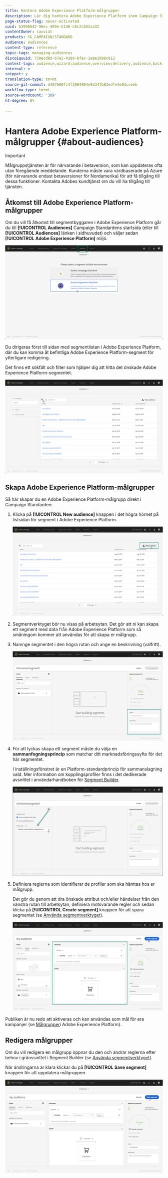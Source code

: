 ```yaml
---
title: Hantera Adobe Experience Platform-målgrupper
description: Lär dig hantera Adobe Experience Platform inom Campaign Standard.
page-status-flag: never-activated
uuid: b3996642-96ec-489e-b146-c8c2cb52aa32
contentOwner: sauviat
products: SG_CAMPAIGN/STANDARD
audience: audiences
content-type: reference
topic-tags: managing-audiences
discoiquuid: 750ecd8d-67a5-4180-bfec-2a8e3098c812
context-tags: audience,wizard;audience,overview;delivery,audience,back
internal: n
snippet: y
translation-type: tm+mt
source-git-commit: d487600fc4f3004804e93347b83edfe4e01cceeb
workflow-type: tm+mt
source-wordcount: '389'
ht-degree: 0%

---
```



# Hantera Adobe Experience Platform-målgrupper {#about-audiences}

>[!IMPORTANT]
>
>Målgruppstjänsten är för närvarande i betaversion, som kan uppdateras ofta utan föregående meddelande. Kunderna måste vara värdbaserade på Azure (för närvarande endast betaversioner för Nordamerika) för att få tillgång till dessa funktioner. Kontakta Adobes kundtjänst om du vill ha tillgång till tjänsten.

## Åtkomst till Adobe Experience Platform-målgrupper

Om du vill få åtkomst till segmentbyggaren i Adobe Experience Platform går du till **[!UICONTROL Audiences]** Campaign Standardens startsida (eller till **[!UICONTROL Audiences]** länken i sidhuvudet) och väljer sedan **[!UICONTROL Adobe Experience Platform]** miljö.

![](assets/aep_audiences_access.png)

Du dirigeras först till sidan med segmentlistan i Adobe Experience Platform, där du kan komma åt befintliga Adobe Experience Platform-segment för ytterligare redigering.

Det finns ett sökfält och filter som hjälper dig att hitta det önskade Adobe Experience Platform-segmentet.

![](assets/aep_audiences_list.png)

## Skapa Adobe Experience Platform-målgrupper

Så här skapar du en Adobe Experience Platform-målgrupp direkt i Campaign Standarden:

1. Klicka på **[!UICONTROL New audience]** knappen i det högra hörnet på listsidan för segment i Adobe Experience Platform.

   ![](assets/aep_audiences_creation_create.png)

1. Segmentverktyget bör nu visas på arbetsytan. Det gör att ni kan skapa ett segment med data från Adobe Experience Platform som så småningom kommer att användas för att skapa er målgrupp.

1. Namnge segmentet i den högra rutan och ange en beskrivning (valfritt).

   ![](assets/aep_audiences_creation_edit_name.png)

1. För att lyckas skapa ett segment måste du välja en **sammanfogningsprincip** som matchar ditt marknadsföringssyfte för det här segmentet.

   I inställningsfönstret är en Platform-standardprincip för sammanslagning vald. Mer information om kopplingsprofiler finns i det dedikerade avsnittet i användarhandboken för [Segment Builder](https://docs.adobe.com/content/help/en/experience-platform/segmentation/ui/overview.html).

   ![](assets/aep_audiences_mergepolicy.png)

1. Definiera reglerna som identifierar de profiler som ska hämtas hos er målgrupp.

   Det gör du genom att dra önskade attribut och/eller händelser från den vänstra rutan till arbetsytan, definiera motsvarande regler och sedan klicka på **[!UICONTROL Create segment]** knappen för att spara segmentet (se [Använda segmentverktyget](../../audiences/using/aep-using-segment-builder.md)).

   ![](assets/aep_audiences_creation_query.png)

Publiken är nu redo att aktiveras och kan användas som mål för era kampanjer (se [Målgrupper](../../automating/using/aep-targeting-audiences.md)i Adobe Experience Platform).

## Redigera målgrupper

Om du vill redigera en målgrupp öppnar du den och ändrar reglerna efter behov i gränssnittet i Segment Builder (se [Använda segmentverktyget](../../audiences/using/aep-using-segment-builder.md)).

När ändringarna är klara klickar du på **[!UICONTROL Save segment]** knappen för att uppdatera målgruppen.

![](assets/aep_audiences_editing.png)
